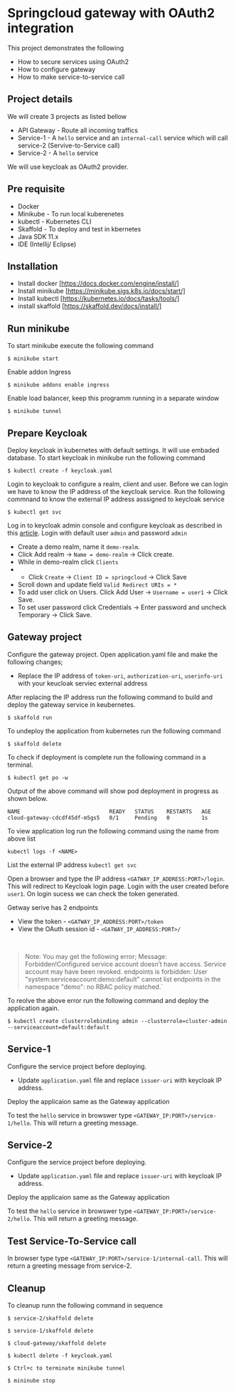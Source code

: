 # Springcloud gateway with OAuth2 integration

This project demonstrates the following 

* How to secure services using OAuth2
* How to configure gateway
* How to make service-to-service call

## Project details
We will create 3 projects as listed bellow
* API Gateway - Route all incoming traffics
* Service-1 - A `hello` service and an `internal-call` service which will call service-2 (Servive-to-Service call)
* Service-2 - A `hello` service

We will use keycloak as OAuth2 provider.

## Pre requisite
* Docker
* Minikube - To run local kuberenetes
* kubectl - Kubernetes CLI
* Skaffold - To deploy and test in kbernetes
* Java SDK 11.x
* IDE (Intellij/ Eclipse)

## Installation
* Install docker [https://docs.docker.com/engine/install/]
* Install minikube [https://minikube.sigs.k8s.io/docs/start/]
* Install kubectl [https://kubernetes.io/docs/tasks/tools/]
* install skaffold [https://skaffold.dev/docs/install/]

## Run minikube
To start minikube execute the following command
```
$ minikube start
```

Enable addon Ingress
```
$ minikube addons enable ingress
```

Enable load balancer, keep this programm running in a separate window
```
$ minikube tunnel
``` 

## Prepare Keycloak
Deploy keycloak in kubernetes with default settings. It will use embaded database. To start keycloak in minikube run the following command

```
$ kubectl create -f keycloak.yaml
```

Login to keycloak to configure a realm, client and user. Before we can login we have to know the IP address of the keycloak service. Run the following commnand to know the external IP address asssigned to keycloak service
```
$ kubectl get svc
```

Log in to keycloak admin console and configure keycloak as described in this [article](https://medium.com/@bcarunmail/securing-rest-api-using-keycloak-and-spring-oauth2-6ddf3a1efcc2). Login with default user `admin` and password `admin`

- Create a demo realm, name it `demo-realm`. 
- Click Add realm -> `Name = demo-realm` -> Click create.
- While in demo-realm click `Clients`
- * Click `Create` -> `Client ID = springcloud` -> Click Save
- Scroll down and update field `Valid Redirect URIs = *`
- To add user click on Users. Click Add User -> `Username = user1` -> Click Save. 
- To set user password click Credentials -> Enter password and uncheck Temporary -> Click Save. 

## Gateway project
Configure the gateway project. Open application.yaml file and make the following changes;

* Replace the IP address of `token-uri`, `authorization-uri`, `userinfo-uri` with your keucloak serviec external address

After replacing the IP address run the following command to build and deploy the gateway service in keubernetes.

```
$ skaffold run
```
To undeploy the application from kubernetes run the following command
```
$ skaffold delete
```

To check if deployment is complete run the following command in a terminal. 

```
$ kubectl get po -w
```

Output of the above command will show pod deployment in progress as shown below.
```
NAME                            READY   STATUS    RESTARTS   AGE
cloud-gateway-cdcdf45df-m5gs5   0/1     Pending   0          1s
```

To view application log run the following command using the name from above list
```
kubectl logs -f <NAME>
```

List the external IP address `kubectl get svc`

Open a browser and type the IP address `<GATWAY_IP_ADDRESS:PORT>/login`. This will redirect to Keycloak login page. Login with the user created before `user1`. On login sucess we can check the token generated.

Getway serive has 2 endpoints

* View the token - `<GATWAY_IP_ADDRESS:PORT>/token`
* View the OAuth session id - `<GATWAY_IP_ADDRESS:PORT>/`

<br>

> Note: You may get the following error; 
Message: Forbidden!Configured service account doesn’t have access. Service account may have been revoked. endpoints is forbidden: User "system:serviceaccount:demo:default" cannot list endpoints in the namespace "demo": no RBAC policy matched.`

To reolve the above error run the following command and deploy the application again.

``` 
$ kubectl create clusterrolebinding admin --clusterrole=cluster-admin --serviceaccount=default:default
```

## Service-1
Configure the service project before deploying. 

* Update `application.yaml` file and replace `issuer-uri` with keycloak IP address.

Deploy the applicaion same as the Gateway application

To test the `hello` service in browswer type `<GATEWAY_IP:PORT>/service-1/hello`. This will return a greeting message.

## Service-2
Configure the service project before deploying. 

* Update `application.yaml` file and replace `issuer-uri` with keycloak IP address.

Deploy the applicaion same as the Gateway application

To test the `hello` service in browswer type `<GATEWAY_IP:PORT>/service-2/hello`. This will return a greeting message.

## Test Service-To-Service call
In browser type type `<GATEWAY_IP:PORT>/service-1/internal-call`. This will return a greeting message from service-2.

## Cleanup 
To cleanup runn the following command in sequence
```
$ service-2/skaffold delete

$ service-1/skaffold delete

$ cloud-gateway/skaffold delete

$ kubectl delete -f keycloak.yaml

$ Ctrl+c to terminate minikube tunnel

$ mininube stop
```
